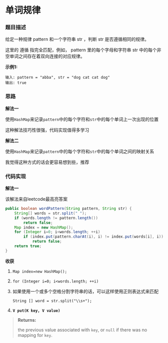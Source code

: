 # 单词规律

### 题目描述

给定一种规律 pattern 和一个字符串 str ，判断 str 是否遵循相同的规律。

这里的 遵循 指完全匹配，例如， pattern 里的每个字母和字符串 str 中的每个非空单词之间存在着双向连接的对应规律。

**示例1:**

```
输入: pattern = "abba", str = "dog cat cat dog"
输出: true
```

### 思路

**解法一**

使用`HashMap`来记录`pattern`中的每个字符和`str`中的每个单词上一次出现的位置

这种解法技巧性很强，代码实现值得多学习

**解法二**

使用`HashMap`来记录`pattern`中的每个字符和`str`中的每个单词之间的映射关系

我觉得这种方式的话会更容易想到些，推荐

### 代码实现

**解法一**

该解法来自leetcode最高亮答案

```java
public boolean wordPattern(String pattern, String str) {
    String[] words = str.split(" ");
    if (words.length != pattern.length())
        return false;
    Map index = new HashMap();
    for (Integer i=0; i<words.length; ++i)
        if (index.put(pattern.charAt(i), i) != index.put(words[i], i))
            return false;
    return true;
}
```

**收获**

1. `Map index=new HashMap();`

1. `for (Integer i=0; i<words.length; ++i)`

1. 如果使用一个或多个空格分割字符串的话，可以这样使用正则表达式来匹配

   `String [] word = str.split("\\s+");`

1. **`V put(K key, V value)`**

> **Returns:**
>
> the previous value associated with `key`, or `null` if there was no mapping for `key`. 